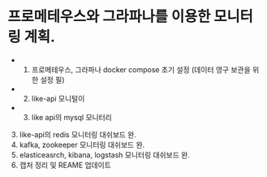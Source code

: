 # 프로메테우스와 그라파나를 이용한 모니터링 계획.
* 1. 프로메테우스, 그라파나  docker compose 초기 설정 (데이터 영구 보관을 위한 설정 필)
* 2. like-api 모니털이
* 3. like api의 mysql 모니터리
3. like-api의 redis 모니터링 대쉬보드 완.
4. kafka, zookeeper 모니터링 대쉬보드 완.
5. elasticeasrch, kibana, logstash 모니터링 대쉬보드 완.
6. 캡처 정리 및 REAME 업데이트